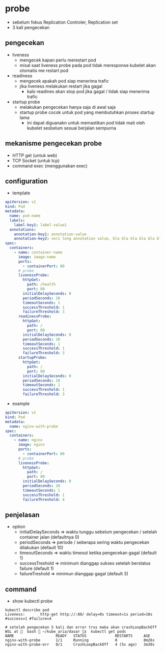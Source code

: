 # probe
- sebelum fokus Replication Controler, Replication set
- 3 kali pengecekan

## pengecekan
- liveness
    - mengecek kapan perlu merestart pod
    - misal saat liveness probe pada pod tidak meresponse kubelet akan otomatis me restart pod
- readiness
    - mengecek apakah pod siap menerima trafic 
    - jika liveness melakukan restart jika gagal
        - kalo readines akan stop pod jika gagal / tidak siap menerima trafic
- startup probe
    - melakukan pengecekan hanya saja di awal saja
    - startup probe cocok untuk pod yang membutuhkan proses startup lama
        - ini dapat diguanakn untuk memastikan pod tidak mati oleh kubelet sesbelum sesuai berjalan sempurna

## mekanisme pengecekan probe
- HTTP get (untuk web)
- TCP Socket (untuk tcp)
- command exec (menggunakan exec)

## configuration
- template
```yaml
apiVersion: v1
kind: Pod
metadata:
  name: pod-name
  labels:
    label-key1: label-value1
  annotations:
    annotation-key1: annotation-value
    annotation-key2: veri long annotation value, bla bla bla bla bla bla
spec:
  containers:
    - name: container-name
      image: image-name
      ports:
        - containerPort: 80
      # probe
      livenessProbe:
        httpGet:
          path: /health
          port: 80
        initialDelaySeconds: 0
        periodSeconds: 10
        timeoutSeconds: 1
        successThreshold: 1
        failureThreshold: 3
      readinessProbe:
        httpGet:
          path: /
          port: 80
        initialDelaySeconds: 0
        periodSeconds: 10
        timeoutSeconds: 1
        successThreshold: 1
        failureThreshold: 3
      startupProbe:
        httpGet:
          path: / 
          port: 80
        initialDelaySeconds: 0
        periodSeconds: 10
        timeoutSeconds: 1
        successThreshold: 1
        failureThreshold: 3
```

- example
```yaml
apiVersion: v1
kind: Pod
metadata:
  name: nginx-with-probe
spec:
  containers:
    - name: nginx
      image: nginx
      ports:
        - containerPort: 80
      # probe
      livenessProbe:
        httpGet:
          path: /
          port: 80
        initialDelaySeconds: 0
        periodSeconds: 10
        timeoutSeconds: 1
        successThreshold: 1
        failureThreshold: 4
```

## penjelasan
- option
    - initialDelaySeconds => waktu tunggu sebelum pengecekan / setelah container jalan (defaultnya 0)
    - periodSeconds => periode / seberapa sering waktu pengecekan dilakukan (default 10)
    - timeoutSeconds => waktu timeout ketika pengecekan gagal (default 1)
    - successTreshold => minimum dianggap sukses setelah berstatus failure (default 1)
    - failureTreshold => minimun dianggap gagal (default 3)

## command
- show kubectl probe
```
kubectl describe pod
Liveness:       http-get http://:80/ delay=0s timeout=1s period=10s #success=1 #failure=4

# setelah pengecekan 5 kali dan error trus maka akan crashLoopBackOff
WSL at   bash  ~/kube_aria/dasar ❯  kubectl get pods
NAME                   READY   STATUS             RESTARTS     AGE
nginx-with-probe       1/1     Running            0            8m26s
nginx-with-probe-err   0/1     CrashLoopBackOff   4 (5s ago)   3m30s
```